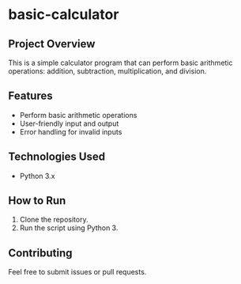 # basic-calculator
## Project Overview
This is a simple calculator program that can perform basic arithmetic operations: addition, subtraction, multiplication, and division.

## Features
- Perform basic arithmetic operations
- User-friendly input and output
- Error handling for invalid inputs

## Technologies Used
- Python 3.x

## How to Run
1. Clone the repository.
2. Run the script using Python 3.

## Contributing
Feel free to submit issues or pull requests.
